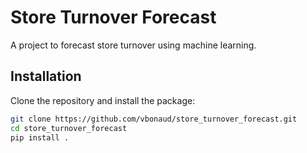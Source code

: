 # Store Turnover Forecast

A project to forecast store turnover using machine learning.

## Installation

Clone the repository and install the package:

```bash
git clone https://github.com/vbonaud/store_turnover_forecast.git
cd store_turnover_forecast
pip install .